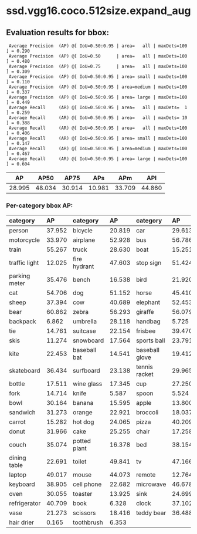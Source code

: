 # ssd.vgg16.coco.512size.expand_aug  

## Evaluation results for bbox:  

```  
 Average Precision  (AP) @[ IoU=0.50:0.95 | area=   all | maxDets=100 ] = 0.290
 Average Precision  (AP) @[ IoU=0.50      | area=   all | maxDets=100 ] = 0.480
 Average Precision  (AP) @[ IoU=0.75      | area=   all | maxDets=100 ] = 0.309
 Average Precision  (AP) @[ IoU=0.50:0.95 | area= small | maxDets=100 ] = 0.110
 Average Precision  (AP) @[ IoU=0.50:0.95 | area=medium | maxDets=100 ] = 0.337
 Average Precision  (AP) @[ IoU=0.50:0.95 | area= large | maxDets=100 ] = 0.449
 Average Recall     (AR) @[ IoU=0.50:0.95 | area=   all | maxDets=  1 ] = 0.259
 Average Recall     (AR) @[ IoU=0.50:0.95 | area=   all | maxDets= 10 ] = 0.388
 Average Recall     (AR) @[ IoU=0.50:0.95 | area=   all | maxDets=100 ] = 0.406
 Average Recall     (AR) @[ IoU=0.50:0.95 | area= small | maxDets=100 ] = 0.147
 Average Recall     (AR) @[ IoU=0.50:0.95 | area=medium | maxDets=100 ] = 0.467
 Average Recall     (AR) @[ IoU=0.50:0.95 | area= large | maxDets=100 ] = 0.604
```  
|   AP   |  AP50  |  AP75  |  APs   |  APm   |  APl   |  
|:------:|:------:|:------:|:------:|:------:|:------:|  
| 28.995 | 48.034 | 30.914 | 10.981 | 33.709 | 44.860 |

### Per-category bbox AP:  

| category      | AP     | category     | AP     | category       | AP     |  
|:--------------|:-------|:-------------|:-------|:---------------|:-------|  
| person        | 37.952 | bicycle      | 20.819 | car            | 29.613 |  
| motorcycle    | 33.970 | airplane     | 52.928 | bus            | 56.786 |  
| train         | 55.267 | truck        | 28.630 | boat           | 15.251 |  
| traffic light | 12.025 | fire hydrant | 47.603 | stop sign      | 51.424 |  
| parking meter | 35.476 | bench        | 16.538 | bird           | 21.920 |  
| cat           | 54.706 | dog          | 51.152 | horse          | 45.410 |  
| sheep         | 37.394 | cow          | 40.689 | elephant       | 52.453 |  
| bear          | 60.862 | zebra        | 56.293 | giraffe        | 56.079 |  
| backpack      | 6.862  | umbrella     | 28.118 | handbag        | 5.725  |  
| tie           | 14.761 | suitcase     | 22.154 | frisbee        | 39.470 |  
| skis          | 11.274 | snowboard    | 17.564 | sports ball    | 23.791 |  
| kite          | 22.453 | baseball bat | 14.541 | baseball glove | 19.412 |  
| skateboard    | 36.434 | surfboard    | 23.138 | tennis racket  | 29.965 |  
| bottle        | 17.511 | wine glass   | 17.345 | cup            | 27.250 |  
| fork          | 14.714 | knife        | 5.587  | spoon          | 5.524  |  
| bowl          | 30.164 | banana       | 15.595 | apple          | 13.800 |  
| sandwich      | 31.273 | orange       | 22.921 | broccoli       | 18.037 |  
| carrot        | 15.282 | hot dog      | 24.065 | pizza          | 40.209 |  
| donut         | 31.966 | cake         | 25.255 | chair          | 17.258 |  
| couch         | 35.074 | potted plant | 16.378 | bed            | 38.154 |  
| dining table  | 22.691 | toilet       | 49.841 | tv             | 47.166 |  
| laptop        | 49.017 | mouse        | 44.073 | remote         | 12.764 |  
| keyboard      | 38.905 | cell phone   | 22.682 | microwave      | 46.678 |  
| oven          | 30.055 | toaster      | 13.925 | sink           | 24.699 |  
| refrigerator  | 40.709 | book         | 6.328  | clock          | 37.102 |  
| vase          | 21.273 | scissors     | 18.416 | teddy bear     | 36.488 |  
| hair drier    | 0.165  | toothbrush   | 6.353  |                |        |
